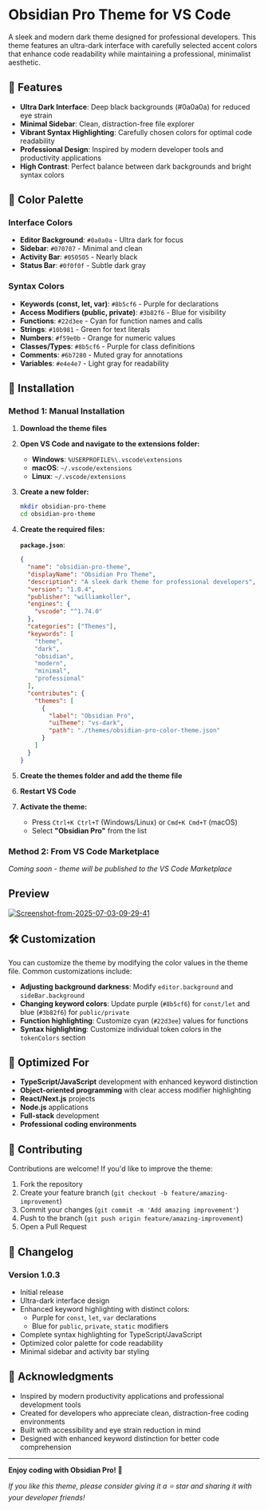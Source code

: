 # Obsidian Pro Theme for VS Code

A sleek and modern dark theme designed for professional developers. This theme features an ultra-dark interface with carefully selected accent colors that enhance code readability while maintaining a professional, minimalist aesthetic.

## 🌟 Features

- **Ultra Dark Interface**: Deep black backgrounds (#0a0a0a) for reduced eye strain
- **Minimal Sidebar**: Clean, distraction-free file explorer
- **Vibrant Syntax Highlighting**: Carefully chosen colors for optimal code readability
- **Professional Design**: Inspired by modern developer tools and productivity applications
- **High Contrast**: Perfect balance between dark backgrounds and bright syntax colors

## 🎨 Color Palette

### Interface Colors

- **Editor Background**: `#0a0a0a` - Ultra dark for focus
- **Sidebar**: `#070707` - Minimal and clean
- **Activity Bar**: `#050505` - Nearly black
- **Status Bar**: `#0f0f0f` - Subtle dark gray

### Syntax Colors

- **Keywords (const, let, var)**: `#8b5cf6` - Purple for declarations
- **Access Modifiers (public, private)**: `#3b82f6` - Blue for visibility
- **Functions**: `#22d3ee` - Cyan for function names and calls
- **Strings**: `#10b981` - Green for text literals
- **Numbers**: `#f59e0b` - Orange for numeric values
- **Classes/Types**: `#8b5cf6` - Purple for class definitions
- **Comments**: `#6b7280` - Muted gray for annotations
- **Variables**: `#e4e4e7` - Light gray for readability

## 🚀 Installation

### Method 1: Manual Installation

1. **Download the theme files**
2. **Open VS Code and navigate to the extensions folder:**

   - **Windows**: `%USERPROFILE%\.vscode\extensions`
   - **macOS**: `~/.vscode/extensions`
   - **Linux**: `~/.vscode/extensions`

3. **Create a new folder:**

   ```bash
   mkdir obsidian-pro-theme
   cd obsidian-pro-theme
   ```

4. **Create the required files:**

   **`package.json`**:

   ```json
   {
     "name": "obsidian-pro-theme",
     "displayName": "Obsidian Pro Theme",
     "description": "A sleek dark theme for professional developers",
     "version": "1.0.4",
     "publisher": "williamkoller",
     "engines": {
       "vscode": "^1.74.0"
     },
     "categories": ["Themes"],
     "keywords": [
       "theme",
       "dark",
       "obsidian",
       "modern",
       "minimal",
       "professional"
     ],
     "contributes": {
       "themes": [
         {
           "label": "Obsidian Pro",
           "uiTheme": "vs-dark",
           "path": "./themes/obsidian-pro-color-theme.json"
         }
       ]
     }
   }
   ```

5. **Create the themes folder and add the theme file**
6. **Restart VS Code**
7. **Activate the theme:**
   - Press `Ctrl+K Ctrl+T` (Windows/Linux) or `Cmd+K Cmd+T` (macOS)
   - Select **"Obsidian Pro"** from the list

### Method 2: From VS Code Marketplace

_Coming soon - theme will be published to the VS Code Marketplace_

## Preview
<a href="https://ibb.co/Y4yF1dnf"><img src="https://i.ibb.co/WNP4Mz8B/Screenshot-from-2025-07-03-09-29-41.png" alt="Screenshot-from-2025-07-03-09-29-41"  />
</a>

## 🛠️ Customization

You can customize the theme by modifying the color values in the theme file. Common customizations include:

- **Adjusting background darkness**: Modify `editor.background` and `sideBar.background`
- **Changing keyword colors**: Update purple (`#8b5cf6`) for `const/let` and blue (`#3b82f6`) for `public/private`
- **Function highlighting**: Customize cyan (`#22d3ee`) values for functions
- **Syntax highlighting**: Customize individual token colors in the `tokenColors` section

## 🎯 Optimized For

- **TypeScript/JavaScript** development with enhanced keyword distinction
- **Object-oriented programming** with clear access modifier highlighting
- **React/Next.js** projects
- **Node.js** applications
- **Full-stack** development
- **Professional coding environments**

## 🤝 Contributing

Contributions are welcome! If you'd like to improve the theme:

1. Fork the repository
2. Create your feature branch (`git checkout -b feature/amazing-improvement`)
3. Commit your changes (`git commit -m 'Add amazing improvement'`)
4. Push to the branch (`git push origin feature/amazing-improvement`)
5. Open a Pull Request

## 📝 Changelog

### Version 1.0.3

- Initial release
- Ultra-dark interface design
- Enhanced keyword highlighting with distinct colors:
  - Purple for `const`, `let`, `var` declarations
  - Blue for `public`, `private`, `static` modifiers
- Complete syntax highlighting for TypeScript/JavaScript
- Optimized color palette for code readability
- Minimal sidebar and activity bar styling

## 🙏 Acknowledgments

- Inspired by modern productivity applications and professional development tools
- Created for developers who appreciate clean, distraction-free coding environments
- Built with accessibility and eye strain reduction in mind
- Designed with enhanced keyword distinction for better code comprehension

---

**Enjoy coding with Obsidian Pro! 💎**

_If you like this theme, please consider giving it a ⭐ star and sharing it with your developer friends!_
